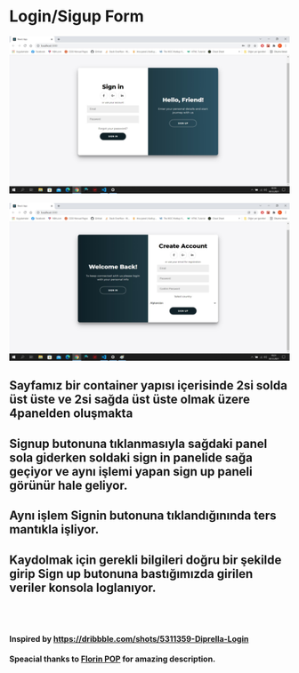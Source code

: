 # Login/Sigup Form


![](./src/assets/Signin.jpg)


![](./src/assets/Signup.jpg)


## Sayfamız bir container yapısı içerisinde 2si solda üst üste ve 2si sağda üst üste olmak üzere 4panelden oluşmakta

## Signup butonuna tıklanmasıyla sağdaki panel sola giderken soldaki sign in panelide sağa geçiyor ve aynı işlemi yapan sign up paneli görünür hale geliyor.

## Aynı işlem Signin butonuna tıklandığınında ters mantıkla işliyor.

## Kaydolmak için gerekli bilgileri doğru bir şekilde girip Sign up butonuna bastığımızda girilen veriler konsola loglanıyor.

<br/>
<br/>

#### Inspired by https://dribbble.com/shots/5311359-Diprella-Login

#### Speacial thanks to [Florin POP](https://www.florin-pop.com/blog/2019/03/double-slider-sign-in-up-form/) for amazing description.